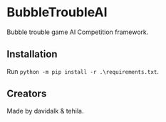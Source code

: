 # BubbleTroubleAI
Bubble trouble game AI Competition framework.

## Installation
Run `python -m pip install -r .\requirements.txt`.

## Creators
Made by davidalk & tehila.
